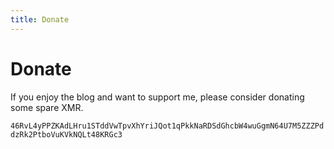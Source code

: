 ```yaml
---
title: Donate
---
```

# Donate

If you enjoy the blog and want to support me, please consider donating some spare XMR.

`46RvL4yPPZKAdLHru1STddVwTpvXhYriJQot1qPkkNaRDSdGhcbW4wuGgmN64U7M5ZZZPddzRk2PtboVuKVkNQLt48KRGc3`